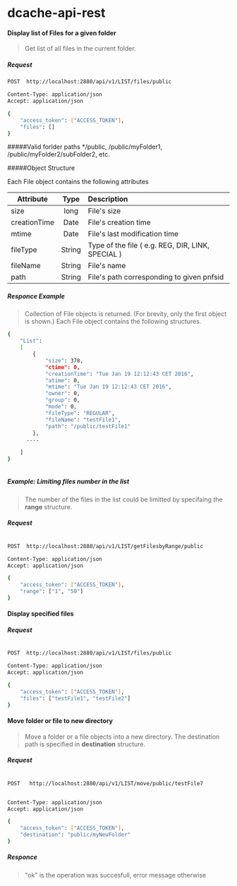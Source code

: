 # dcache-api-rest
#### Display list of Files for a given folder

>Get list of all files in the current folder.

##### Request
```sh
POST  http://localhost:2880/api/v1/LIST/files/public

Content-Type: application/json
Accept: application/json

{
    "access_token": ["ACCESS_TOKEN"],
    "files": []
}

```
#####Valid forlder paths
*/public, /public/myFolder1, /public/myFolder2/subFolder2, etc.

#####Object Structure

Each File object contains the following attributes

| Attribute   |      Type      |  Description |
|----------|:-------------:|:------|
| size|  long | File's size |
| creationTime |    Date   |   File's creation time |
| mtime |Date |    File's last modification time |
| fileType | String |    Type of the file ( e.g. REG, DIR, LINK, SPECIAL ) |
| fileName | String |    File's name |
| path | String |  File's path corresponding to given pnfsid |

##### Responce Example

> Collection of File objects is returned. (For brevity, only the first object is shown.)
Each File object contains the following structures.

```sh
{
    "List":
    [
        {
            "size": 378,
            "ctime": 0,
            "creationTime": "Tue Jan 19 12:12:43 CET 2016",
            "atime": 0,
            "mtime": "Tue Jan 19 12:12:43 CET 2016",
            "owner": 0,
            "group": 0,
            "mode": 0,
            "fileType": "REGULAR",
            "fileName": "testFile1",
            "path": "/public/testFile1"
        },
      ....
       
    ]
}
        

```
##### Example: Limiting files number in the list

> The number of the files in the list could be limitted by specifaing the **range** structure.

##### Request

```sh

POST  http://localhost:2880/api/v1/LIST/getFilesbyRange/public

Content-Type: application/json
Accept: application/json

{
    "access_token": ["ACCESS_TOKEN"],
    "range": ["1", "50"]
}

```


#### Display specified files

##### Request

```sh

POST  http://localhost:2880/api/v1/LIST/files/public

Content-Type: application/json
Accept: application/json

{
    "access_token": ["ACCESS_TOKEN"],
    "files": ["testFile1", "testFile2"]
}

```
#### Move folder or file to new directory

> Move a folder or a file objects into a new directory.
The destination path is specified in **destination** structure. 


##### Request

```sh

POST   http://localhost:2880/api/v1/LIST/move/public/testFile7


Content-Type: application/json
Accept: application/json

{
    "access_token": ["ACCESS_TOKEN"],
    "destination": "public/myNewFolder" 
}

```

##### Responce

> "ok" is the operation was succesfull, error message otherwise



